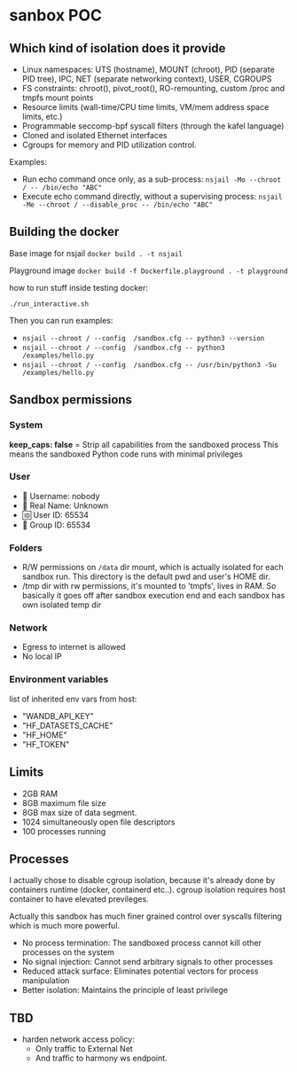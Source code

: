 # sanbox POC

## Which kind of isolation does it provide

- Linux namespaces: UTS (hostname), MOUNT (chroot), PID (separate PID tree), IPC, NET (separate networking context), USER, CGROUPS
- FS constraints: chroot(), pivot_root(), RO-remounting, custom /proc and tmpfs mount points
- Resource limits (wall-time/CPU time limits, VM/mem address space limits, etc.)
- Programmable seccomp-bpf syscall filters (through the kafel language)
- Cloned and isolated Ethernet interfaces
- Cgroups for memory and PID utilization control.


Examples:
- Run echo command once only, as a sub-process: `nsjail -Mo --chroot / -- /bin/echo "ABC"`
- Execute echo command directly, without a supervising process: `nsjail -Me --chroot / --disable_proc -- /bin/echo "ABC"`

## Building the docker

Base image for nsjail
`docker build . -t nsjail`

Playground image
`docker build -f Dockerfile.playground . -t playground`

how to run stuff inside testing docker:

`./run_interactive.sh`

Then you can run examples:

- `nsjail --chroot / --config  /sandbox.cfg -- python3 --version`
- `nsjail --chroot / --config  /sandbox.cfg -- python3 /examples/hello.py`
- `nsjail --chroot / --config  /sandbox.cfg -- /usr/bin/python3 -Su /examples/hello.py `

## Sandbox permissions

### System

**keep_caps: false** = Strip all capabilities from the sandboxed process
This means the sandboxed Python code runs with minimal privileges

### User

- 👤 Username: nobody
- 📝 Real Name: Unknown
- 🆔 User ID: 65534
- 👥 Group ID: 65534

### Folders

- R/W permissions on `/data` dir mount, which is actually isolated for each sandbox run. This directory is the default pwd and user's HOME dir.
- /tmp dir with rw permissions, it's mounted to 'tmpfs', lives in RAM. So basically it goes off after sandbox execution end and each sandbox has own isolated temp dir

### Network

- Egress to internet is allowed
- No local IP

### Environment variables

list of inherited env vars from host:

- "WANDB_API_KEY"
- "HF_DATASETS_CACHE"
- "HF_HOME"
- "HF_TOKEN"

## Limits

- 2GB RAM
- 8GB maximum file size
- 8GB max size of data segment.
- 1024 simultaneously open file descriptors
- 100 processes running

## Processes

I actually chose to disable cgroup isolation, because it's already done by containers runtime (docker, containerd etc..).
cgroup isolation requires host container to have elevated previleges.

Actually this sandbox has much finer grained control over syscalls filtering which is much more powerful.

- No process termination: The sandboxed process cannot kill other processes on the system
- No signal injection: Cannot send arbitrary signals to other processes
- Reduced attack surface: Eliminates potential vectors for process manipulation
- Better isolation: Maintains the principle of least privilege

## TBD

- harden network access policy:
    - Only traffic to External Net
    - And traffic to harmony ws endpoint.